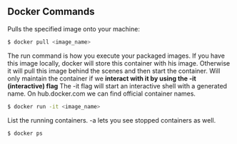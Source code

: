## Docker Commands

Pulls the specified image onto your machine:
```bash
$ docker pull <image_name>
```      
  
The run command is how you execute your packaged images.
If you have this image locally, docker will store this container with his image.
Otherwise it will pull this image behind the scenes and then start the container.
Will only maintain the container if we **interact with it by using the -it (interactive) flag**
The -it flag will start an interactive shell with a generated name.
On hub.docker.com we can find official container names.
```bash
$ docker run -it <image_name> 
```    

List the running containers. -a lets you see stopped containers as well.  
```bash
$ docker ps 
```  


